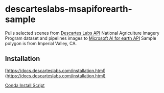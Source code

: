 # descarteslabs-msapiforearth-sample
Pulls selected scenes from [Descartes Labs API](https://github.com/descarteslabs/descarteslabs-python) National Agriculture Imagery Program dataset and pipelines images to [Microsoft AI for earth API](https://aiforearth.portal.azure-api.net/docs/services/)
Sample polygon is from Imperial Valley, CA.

## Installation
[https://docs.descarteslabs.com/installation.html](https://docs.descarteslabs.com/installation.html)

[Conda Install Script](setup.sh)
